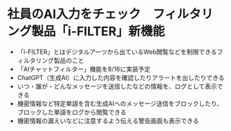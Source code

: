 # 社員のAI入力をチェック　フィルタリング製品「i-FILTER」新機能
- 「i-FILTER」とはデジタルアーツから出ているWeb閲覧などを制限できるフィルタリング製品のこと
- 「AIチャットフィルター」機能を8/16に実装予定
- ChatGPT（生成AI）に入力した内容を確認したりアラートを出したりできる
- いつ・誰が・どんなメッセージを送信したなどの情報を、ログとして表示できる
- 機密情報など特定単語を含む生成AIへのメッセージ送信をブロックしたり、ブロックした単語をログから閲覧できる
- 機密情報の漏えいなどに注意するよう伝える警告画面も表示できる
